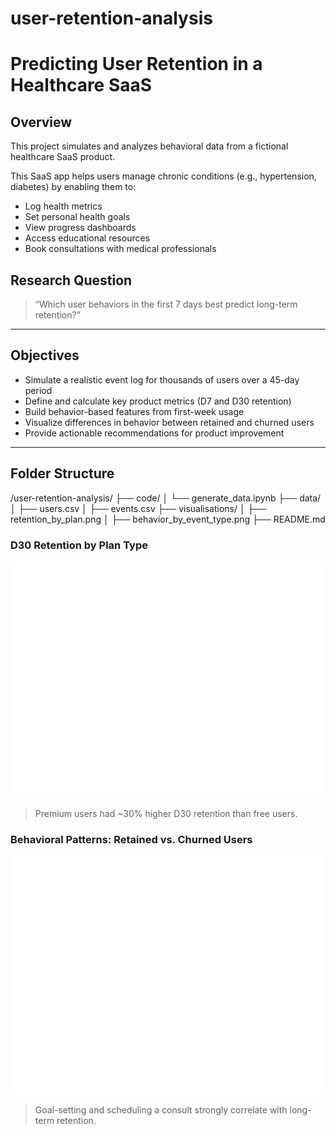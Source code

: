 # user-retention-analysis

# Predicting User Retention in a Healthcare SaaS  

## Overview

This project simulates and analyzes behavioral data from a fictional healthcare SaaS product.

This SaaS app helps users manage chronic conditions (e.g., hypertension, diabetes) by enabling them to:
- Log health metrics
- Set personal health goals
- View progress dashboards
- Access educational resources
- Book consultations with medical professionals

## Research Question

> “Which user behaviors in the first 7 days best predict long-term retention?”

---

## Objectives

- Simulate a realistic event log for thousands of users over a 45-day period
- Define and calculate key product metrics (D7 and D30 retention)
- Build behavior-based features from first-week usage
- Visualize differences in behavior between retained and churned users
- Provide actionable recommendations for product improvement

---

## Folder Structure

/user-retention-analysis/
├── code/
│   └── generate_data.ipynb
├── data/
│   ├── users.csv
│   ├── events.csv
├── visualisations/
│   ├── retention_by_plan.png
│   ├── behavior_by_event_type.png
├── README.md


### D30 Retention by Plan Type

<img src="visualisations/retention_by_plan.png" width="500"/>

> Premium users had ~30% higher D30 retention than free users.

### Behavioral Patterns: Retained vs. Churned Users

<img src="visualisations/behavior_by_event_type.png" width="600"/>

> Goal-setting and scheduling a consult strongly correlate with long-term retention.
